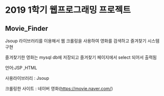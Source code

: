 

<h1>2019 1학기 웹프로그래밍 프로젝트</h1>

<h2>Movie_Finder</h2>

<p>Jsoup 라이브러리를 이용해서 웹 크롤링을 사용하여 영화를 검색하고 즐겨찾기 시스템 구현 </p>

즐겨찾기한 영화는 mysql db에 저장되고 즐겨찾기 페이지에서 select 되어서 출력됨

언어:JSP ,HTML

사용라이브러리 : Jsoup

크롤링한 사이트 : 네이버 영화(https://movie.naver.com/)

